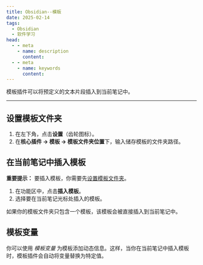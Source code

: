 ```yaml
--- 
title: Obsidian--模板
date: 2025-02-14
tags:
  - Obsidian
  - 软件学习
head:
  - - meta
    - name: description
      content:
  - - meta
    - name: keywords
      content:
---
```


模板插件可以将预定义的文本片段插入到当前笔记中。

---

## 设置模板文件夹 

1. 在左下角，点击**设置**（齿轮图标）。
2. 在**核心插件 → 模板 → 模板文件夹位置**下，输入储存模板的文件夹路径。

## 在当前笔记中插入模板 

**重要提示：** 要插入模板，你需要先[设置模板文件夹](https://publish.obsidian.md/help-zh/%E6%A0%B8%E5%BF%83%E6%8F%92%E4%BB%B6/%E6%A8%A1%E6%9D%BF#%E8%AE%BE%E7%BD%AE%E6%A8%A1%E6%9D%BF%E6%96%87%E4%BB%B6%E5%A4%B9)。

1. 在功能区中，点击**插入模板**。
2. 选择要在当前笔记光标处插入的模板。

如果你的模板文件夹只包含一个模板，该模板会被直接插入到当前笔记中。

## 模板变量 

你可以使用 _模板变量_ 为模板添加动态信息。这样，当你在当前笔记中插入模板时，模板插件会自动将变量替换为特定值。



